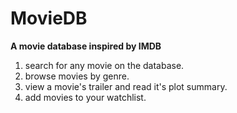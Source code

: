 # MovieDB
**A movie database inspired by IMDB**
1. search for any movie on the database. 
2. browse movies by genre.
3. view a movie's trailer and read it's plot summary.
4. add movies to your watchlist.
